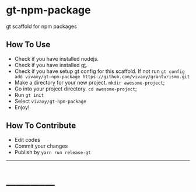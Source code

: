 # gt-npm-package

gt scaffold for npm packages

## How To Use

- Check if you have installed nodejs.
- Check if you have installed [gt](https://github.com/vivaxy/granturismo).
- Check if you have setup gt config for this scaffold. If not run `gt config add vivaxy/gt-npm-package https://github.com/vivaxy/granturismo.git`
- Make a directory for your new project. `mkdir awesome-project`;
- Go into your project directory. `cd awesome-project`;
- Run `gt init`
- Select `vivaxy/gt-npm-package`
- Enjoy!

## How To Contribute

- Edit codes
- Commit your changes
- Publish by `yarn run release-gt`

----------

# __________

